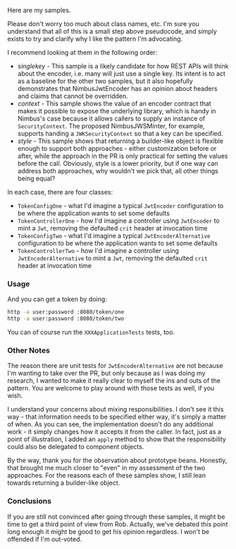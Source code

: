 Here are my samples.

Please don't worry too much about class names, etc.
I'm sure you understand that all of this is a small step above pseudocode, and simply exists to try and clarify why I like the pattern I'm advocating.

I recommend looking at them in the following order:

* _singlekey_ - This sample is a likely candidate for how REST APIs will think about the encoder, i.e. many will just use a single key.
Its intent is to act as a baseline for the other two samples, but it also hopefully demonstrates that NimbusJwtEncoder has an opinion about
headers and claims that cannot be overridden.
* _context_ - This sample shows the value of an encoder contract that makes it possible to expose the underlying library, which is handy in Nimbus's case because it allows callers to supply an instance of `SecurityContext`.
The proposed NimbusJWSMinter, for example, supports handing a `JWKSecurityContext` so that a key can be specified.
* _style_ - This sample shows that returning a builder-like object is flexible enough to support both approaches - either customization before or after, while the approach in the PR is only practical for setting the values before the call.
Obviously, style is a lower priority, but if one way can address both approaches, why wouldn't we pick that, all other things being equal?

In each case, there are four classes:

* `TokenConfigOne` - what I'd imagine a typical `JwtEncoder` configuration to be where the application wants to set some defaults
* `TokenControllerOne` - how I'd imagine a controller using `JwtEncoder` to mint a `Jwt`, removing the defaulted `crit` header at invocation time
* `TokenConfigTwo` - what I'd imagine a typical `JwtEncoderAlternative` configuration to be where the application wants to set some defaults
* `TokenControllerTwo` - how I'd imagine a controller using `JwtEncoderAlternative` to mint a `Jwt`, removing the defaulted `crit` header at invocation time

### Usage

And you can get a token by doing:

```bash
http -a user:password :8080/token/one
http -a user:password :8080/token/two
```

You can of course run the `XXXApplicationTests` tests, too.

### Other Notes

The reason there are unit tests for `JwtEncoderAlternative` are not because I'm wanting to take over the PR, but only because as I was doing my research, I wanted to make it really clear to myself the ins and outs of the pattern.
You are welcome to play around with those tests as well, if you wish.

I understand your concerns about mixing responsibilities.
I don't see it this way - that information needs to be specified either way, it's simply a matter of when.
As you can see, the implementation doesn't do any additional work - it simply changes how it accepts it from the caller.
In fact, just as a point of illustration, I added an `apply` method to show that the responsibility could also be delegated to component objects.

By the way, thank you for the observation about prototype beans.
Honestly, that brought me much closer to "even" in my assessment of the two approaches.
For the reasons each of these samples show, I still lean towards returning a builder-like object.

### Conclusions

If you are still not convinced after going through these samples, it might be time to get a third point of view from Rob.
Actually, we've debated this point long enough it might be good to get his opinion regardless.
I won't be offended if I'm out-voted.

